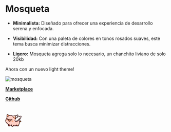 # Mosqueta 
 
- **Minimalista:** Diseñado para ofrecer una experiencia de desarrollo serena y enfocada.

- **Visibilidad:** Con una paleta de colores en tonos rosados suaves, este tema busca minimizar distracciones.

- **Ligero:** Mosqueta agrega solo lo necesario, un chanchito liviano de solo 20kb

Ahora con un nuevo light theme!

![mosqueta](https://github.com/user-attachments/assets/e0db46a8-2519-4edf-a83e-b35c2792fcbf)

 **<a href="https://marketplace.visualstudio.com/items?itemName=Paku.mosqueta" target="_blank">Marketplace</a>**
<br>

**<a href="https://github.com/pa-ku/mosqueta_theme/tree/main" target="_blank">Github</a>**

# <img src="https://raw.githubusercontent.com/pa-ku/vs_extension_images/main/mosqueta_icon.webp" heigth="50px" width="50px">
